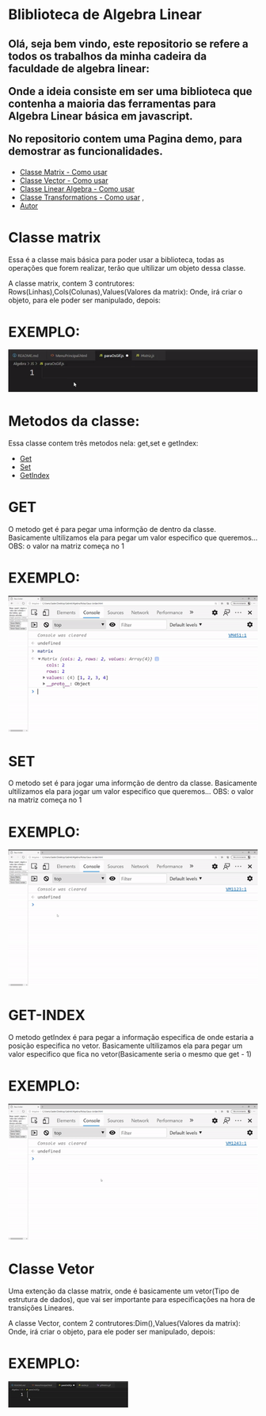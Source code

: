# Bliblioteca de Algebra Linear

## Olá, seja bem vindo, este repositorio se refere a todos os trabalhos da minha cadeira da faculdade de algebra linear: <p> Onde a ideia consiste em ser uma biblioteca que contenha a maioria das ferramentas para Algebra Linear básica em javascript.<p>No repositorio contem uma Pagina demo, para demostrar as funcionalidades.


* <a href="#matrix">Classe Matrix - Como usar</a> 
* <a href="#vector">Classe Vector - Como usar</a>  
* <a href="#LinearAlgebra">Classe Linear Algebra - Como usar</a> 
* <a href="#tranformation">Classe Transformations - Como usar</a> ,
* <a href="#autor">Autor</a>

<div id="matrix">
<h1>Classe matrix</h1>
<p> 
    Essa é a classe mais básica para poder usar a biblioteca, todas as operações que forem realizar, terão que ultilizar um objeto dessa classe. 
</p>
<p>
    A classe matrix, contem 3 contrutores: Rows(Linhas),Cols(Colunas),Values(Valores da matrix): Onde, irá criar o objeto, para ele poder ser manipulado, depois:
    <h1>EXEMPLO: </h1>
    <img alt="Como criar uma matriz" title="#Matriz" src="./readMe/gifMatriz.gif"/>
</p>
<P>
    <h1>Metodos da classe:</h1>
    Essa classe contem três metodos nela: get,set e getIndex: 
    <ul>
        <li><a href="#get">Get</a></li>
        <li><a href="#set">Set</a></li>
        <li><a href="#getIndex">GetIndex</a></li>
    </ul>
</P>

<p id="get">
<h1>GET</h1>
 O metodo get é para pegar uma informção de dentro da classe. Basicamente ultilizamos ela para pegar um valor especifico que queremos...
 OBS: o valor na matriz começa no 1
 <h1>EXEMPLO: </h1>
    <img alt="Como criar uma matriz" title="#Matriz" src="./readMe/get.gif"/>
</p>

<p id="set">
<h1>SET</h1>
 O metodo set é para jogar uma informção de dentro da classe. Basicamente ultilizamos ela para jogar um valor especifico que queremos...
 OBS: o valor na matriz começa no 1
 <h1>EXEMPLO: </h1>
    <img alt="Como criar uma matriz" title="#Matriz" src="./readMe/set.gif"/>
</p>

<p id="getIndex">
<h1>GET-INDEX</h1>
 O metodo getIndex é para pegar a informação especifica de onde estaria a posição especifica no vetor. Basicamente ultilizamos ela para pegar um valor especifico que fica no vetor(Basicamente seria o mesmo que get - 1)
 <h1>EXEMPLO: </h1>
    <img alt="Como criar uma matriz" title="#Matriz" src="./readMe/getIndex.gif"/>
</p>

</div>
<div id="vector">
<h1>Classe Vetor</h1>
<p> 
    Uma extenção da classe matrix, onde é basicamente um vetor(Tipo de estrutura de dados), que vai ser importante para especificações na hora de transições Lineares. 
</p>
<p>
    A classe Vector, contem 2 contrutores:Dim(),Values(Valores da matrix): Onde, irá criar o objeto, para ele poder ser manipulado, depois:
    <h1>EXEMPLO: </h1>
    <img alt="Como criar uma matriz" title="#Matriz" src="./readMe/gifVector.gif"/>
</p>
</div>
